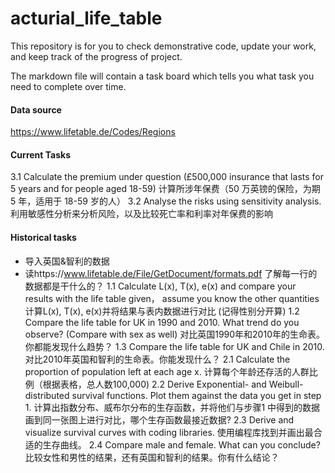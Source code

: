 # acturial_life_table

This repository is for you to check demonstrative code, update your work, and keep track of the progress of project.

The markdown file will contain a task board which tells you what task you need to complete over time.
#### Data source
https://www.lifetable.de/Codes/Regions 


#### Current Tasks
3.1 Calculate the premium under question (£500,000 insurance that lasts for 5 years and for people aged 18-59) 计算所涉年保费（50 万英镑的保险，为期 5 年，适用于 18-59 岁的人）
3.2 Analyse the risks using sensitivity analysis. 利用敏感性分析来分析风险，以及比较死亡率和利率对年保费的影响


#### Historical tasks
- 导入英国&智利的数据
- 读https://www.lifetable.de/File/GetDocument/formats.pdf   了解每一行的数据都是干什么的？
1.1 Calculate L(x), T(x), e(x) and compare your results with the life table given， assume you know the other quantities 计算L(x), T(x), e(x)并将结果与表内数据进行对比 (记得性别分开算)
1.2 Compare the life table for UK in 1990 and 2010. What trend do you observe? (Compare with sex as well) 对比英国1990年和2010年的生命表。你都能发现什么趋势？
1.3 Compare the life table for UK and Chile in 2010. 对比2010年英国和智利的生命表。你能发现什么？
2.1 Calculate the proportion of population left at each age x.  计算每个年龄还存活的人群比例（根据表格，总人数100,000)
2.2 Derive Exponential- and Weibull- distributed survival functions. Plot them against the data you get in step 1.  计算出指数分布、威布尔分布的生存函数，并将他们与步骤1 中得到的数据画到同一张图上进行对比，哪个生存函数最接近数据?
2.3 Derive and visualize survival curves with coding libraries. 使用编程库找到并画出最合适的生存曲线。
2.4 Compare male and female. What can you conclude? 比较女性和男性的结果，还有英国和智利的结果。你有什么结论？
